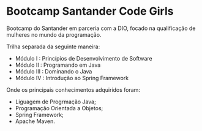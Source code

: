 # Bootcamp Santander Code Girls

Bootcamp do Santander em parceria com a DIO, focado na qualificação de mulheres no mundo da programação. 

Trilha separada da seguinte maneira:

-   Módulo I : Princípios de Desenvolvimento de Software
-   Módulo II : Programando em Java
-   Módulo III : Dominando o Java
-   Módulo IV : Introdução ao Spring Framework

Onde os principais conhecimentos adquiridos foram: 

- Liguagem de Progrmação Java;
- Programação Orientada a Objetos;
- Spring Framework;
- Apache Maven.

